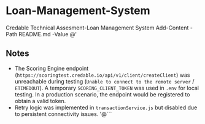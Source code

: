 # Loan-Management-System
Credable Technical Assesment-Loan Management System
Add-Content -Path README.md -Value @'

## Notes
- The Scoring Engine endpoint (`https://scoringtest.credable.io/api/v1/client/createClient`) was unreachable during testing (`Unable to connect to the remote server` / `ETIMEDOUT`). A temporary `SCORING_CLIENT_TOKEN` was used in `.env` for local testing. In a production scenario, the endpoint would be registered to obtain a valid token.
- Retry logic was implemented in `transactionService.js` but disabled due to persistent connectivity issues.
'@```

